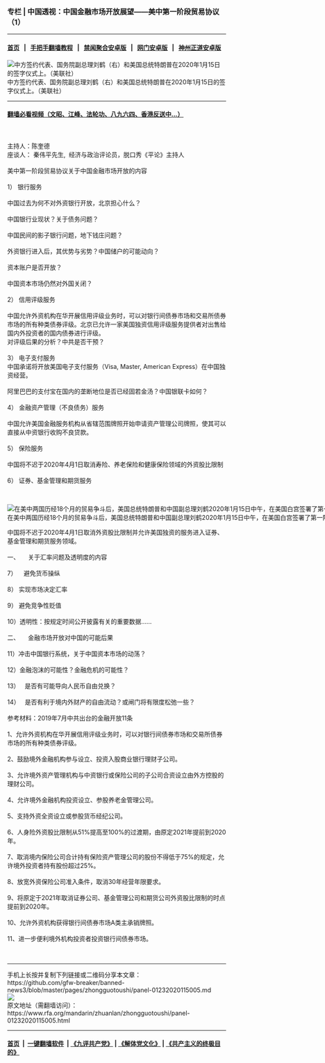 ### 专栏 | 中国透视：中国金融市场开放展望——美中第一阶段贸易协议（1）
------------------------

#### [首页](https://github.com/gfw-breaker/banned-news3/blob/master/README.md) &nbsp;&nbsp;|&nbsp;&nbsp; [手把手翻墙教程](https://github.com/gfw-breaker/guides/wiki) &nbsp;&nbsp;|&nbsp;&nbsp; [禁闻聚合安卓版](https://github.com/gfw-breaker/bn-android) &nbsp;&nbsp;|&nbsp;&nbsp; [网门安卓版](https://github.com/oGate2/oGate) &nbsp;&nbsp;|&nbsp;&nbsp; [神州正道安卓版](https://github.com/SzzdOgate/update) 



<div id="headerimg">
 <img alt="中方签约代表、国务院副总理刘鹤（右）和美国总统特朗普在2020年1月15日的签字仪式上。（美联社）" src="https://www.rfa.org/mandarin/yataibaodao/jingmao/rc-01162020101426.html/AP_20015664176487.jpg/@@images/785cf850-5e0a-4dcd-a24c-06d140a367b1.jpeg" title="中方签约代表、国务院副总理刘鹤（右）和美国总统特朗普在2020年1月15日的签字仪式上。（美联社）"/>
 <div id="headerimgcontents">
  <div id="headerimgcaption">
   <span>
    中方签约代表、国务院副总理刘鹤（右）和美国总统特朗普在2020年1月15日的签字仪式上。（美联社）
   </span>
   <!-- zoomattribute -->
  </div>
  <!-- headerimgcaption -->
 </div>
 <!-- headerimagecontents -->
</div>

<hr/>


#### [翻墙必看视频（文昭、江峰、法轮功、八九六四、香港反送中...）](http://167.172.214.107/home.html)

<div id="storytext">
 <div>
  <div class="slot_header">
  </div>
 </div>
 <p>
  <br/>
  <br/>
  主持人：陈奎德
  <br/>
  座谈人： 秦伟平先生,  经济与政治评论员，脱口秀《平论》主持人
  <br/>
  <br/>
  美中第一阶段贸易协议关于中国金融市场开放的内容
  <br/>
  <br/>
  1） 银行服务
  <br/>
  <br/>
  中国过去为何不对外资银行开放，北京担心什么？
  <br/>
  <br/>
  中国银行业现状？关于债务问题？
  <br/>
  <br/>
  中国民间的影子银行问题，地下钱庄问题？
  <br/>
  <br/>
  外资银行进入后，其优势与劣势？中国储户的可能动向？
  <br/>
  <br/>
  资本账户是否开放？
  <br/>
  <br/>
  中国资本市场仍然对外国关闭？
  <br/>
  <br/>
  2） 信用评级服务
  <br/>
  <br/>
  中国允许外资机构在华开展信用评级业务时，可以对银行间债券市场和交易所债券市场的所有种类债券评级。北京已允许一家美国独资信用评级服务提供者对出售给国内外投资者的国内债券进行评级。
  <br/>
  对评级后果的分析？中共是否干预？
  <br/>
  <br/>
  3） 电子支付服务
  <br/>
  中国承诺将开放美国电子支付服务（Visa, Master, American Express）在中国独资经营。
  <br/>
  <br/>
  阿里巴巴的支付宝在国内的垄断地位是否已经固若金汤？中国银联卡如何？
  <br/>
  <br/>
  4） 金融资产管理（不良债务）服务
  <br/>
  <br/>
  中国允许美国金融服务机构从省辖范围牌照开始申请资产管理公司牌照，使其可以直接从中资银行收购不良贷款。
  <br/>
  <br/>
  5） 保险服务
  <br/>
  <br/>
  中国将不迟于2020年4月1日取消寿险、养老保险和健康保险领域的外资股比限制
  <br/>
  <br/>
  6） 证券、基金管理和期货服务
 </p>
 <p>
  <br/>
  <div class="image-inline captioned" style="width:1472px;">
   <div style="width:1472px;">
    <img alt="在美中两国历经18个月的贸易争斗后，美国总统特朗普和中国副总理刘鹤2020年1月15日中午，在美国白宫签署了第一阶段的贸易协议。（美联社）" src="https://www.rfa.org/mandarin/Xinwen/76-01152020135500.html/AP_20015652077746.jpg" title="在美中两国历经18个月的贸易争斗后，美国总统特朗普和中国副总理刘鹤2020年1月15日中午，在美国白宫签署了第一阶段的贸易协议。（美联社）"/>
   </div>
   <div class="image-caption">
    <span style="width:1472px;">
     在美中两国历经18个月的贸易争斗后，美国总统特朗普和中国副总理刘鹤2020年1月15日中午，在美国白宫签署了第一阶段的贸易协议。（美联社）
    </span>
    <span class="copyright">
    </span>
   </div>
  </div>
 </p>
 <p>
  中国将不迟于2020年4月1日取消外资股比限制并允许美国独资的服务进入证券、基金管理和期货服务领域。
  <br/>
  <br/>
  一、     关于汇率问题及透明度的内容
  <br/>
  <br/>
  7）    避免货币操纵
  <br/>
  <br/>
  8） 实现市场决定汇率
  <br/>
  <br/>
  9） 避免竞争性贬值
  <br/>
  <br/>
  10）透明性：按规定时间公开披露有关的重要数据……
  <br/>
  <br/>
  二、     金融市场开放对中国的可能后果
  <br/>
  <br/>
  11）冲击中国银行系统，关于中国资本市场的动荡？
  <br/>
  <br/>
  12）金融泡沫的可能性？金融危机的可能性？
  <br/>
  <br/>
  13）   是否有可能导向人民币自由兑换？
  <br/>
  <br/>
  14）   是否有利于境内外财产的自由流动？或闸门将有限度松弛一些？
  <br/>
  <br/>
  参考材料：2019年7月中共出台的金融开放11条
  <br/>
  <br/>
  1、允许外资机构在华开展信用评级业务时，可以对银行间债券市场和交易所债券市场的所有种类债券评级。
  <br/>
  <br/>
  2、鼓励境外金融机构参与设立、投资入股商业银行理财子公司。
  <br/>
  <br/>
  3、允许境外资产管理机构与中资银行或保险公司的子公司合资设立由外方控股的理财公司。
  <br/>
  <br/>
  4、允许境外金融机构投资设立、参股养老金管理公司。
  <br/>
  <br/>
  5、支持外资全资设立或参股货币经纪公司。
  <br/>
  <br/>
  6、人身险外资股比限制从51%提高至100%的过渡期，由原定2021年提前到2020年。
  <br/>
  <br/>
  7、取消境内保险公司合计持有保险资产管理公司的股份不得低于75%的规定，允许境外投资者持有股份超过25%。
  <br/>
  <br/>
  8、放宽外资保险公司准入条件，取消30年经营年限要求。
  <br/>
  <br/>
  9、将原定于2021年取消证券公司、基金管理公司和期货公司外资股比限制的时点提前到2020年。
  <br/>
  <br/>
  10、允许外资机构获得银行间债券市场A类主承销牌照。
  <br/>
  <br/>
  11、进一步便利境外机构投资者投资银行间债券市场。
  <br/>
  <br/>
  <br/>
 </p>
</div>

<hr/>
手机上长按并复制下列链接或二维码分享本文章：<br/>
https://github.com/gfw-breaker/banned-news3/blob/master/pages/zhongguotoushi/panel-01232020115005.md <br/>
<a href='https://github.com/gfw-breaker/banned-news3/blob/master/pages/zhongguotoushi/panel-01232020115005.md'><img src='https://github.com/gfw-breaker/banned-news3/blob/master/pages/zhongguotoushi/panel-01232020115005.md.png'/></a> <br/>
原文地址（需翻墙访问）：https://www.rfa.org/mandarin/zhuanlan/zhongguotoushi/panel-01232020115005.html


------------------------
#### [首页](https://github.com/gfw-breaker/banned-news3/blob/master/README.md) &nbsp;|&nbsp; [一键翻墙软件](https://github.com/gfw-breaker/nogfw/blob/master/README.md) &nbsp;| [《九评共产党》](https://github.com/gfw-breaker/9ping.md/blob/master/README.md#九评之一评共产党是什么) | [《解体党文化》](https://github.com/gfw-breaker/jtdwh.md/blob/master/README.md) | [《共产主义的终极目的》](https://github.com/gfw-breaker/gczydzjmd.md/blob/master/README.md)


<img src='http://gfw-breaker.win/banned-news3/pages/zhongguotoushi/panel-01232020115005.md' width='0px' height='0px'/>